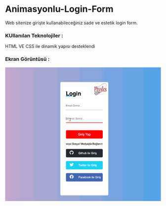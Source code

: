 <h1>Animasyonlu-Login-Form</h1>
Web sitenize girişte kullanabileceğiniz sade ve estetik login form.
<h3>KUllanılan Teknolojiler :</h3>
HTML VE CSS ile dinamik yapısı desteklendi 
<h3>Ekran Görüntüsü :</h3>
<img src="screenshot.gif" alt="screenshot" >

